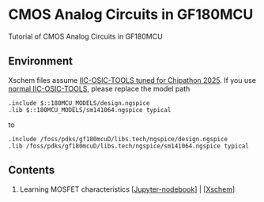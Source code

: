 # CMOS Analog Circuits in GF180MCU

Tutorial of CMOS Analog Circuits in GF180MCU

## Environment

Xschem files assume [IIC-OSIC-TOOLS tuned for Chipathon 2025](https://github.com/sscs-ose/sscs-chipathon-2025).
If you use [normal IIC-OSIC-TOOLS](https://github.com/iic-jku/IIC-OSIC-TOOLS), please replace the model path

```
.include $::180MCU_MODELS/design.ngspice
.lib $::180MCU_MODELS/sm141064.ngspice typical
```

to

```
.include /foss/pdks/gf180mcuD/libs.tech/ngspice/design.ngspice
.lib /foss/pdks/gf180mcuD/libs.tech/ngspice/sm141064.ngspice typical
```

## Contents
1. Learning MOSFET characteristics [[Jupyter-nodebook](https://github.com/atuchiya/gf180-analog-tutorial/blob/main/mosfet_gf180.ipynb)] | [[Xschem](https://github.com/atuchiya/gf180-analog-tutorial/tree/main/mosfet_gf180)]
